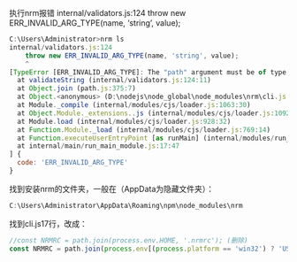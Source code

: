 执行nrm报错 internal/validators.js:124 throw new ERR_INVALID_ARG_TYPE(name, ‘string’, value);
```javascript
C:\Users\Administrator>nrm ls
internal/validators.js:124
    throw new ERR_INVALID_ARG_TYPE(name, 'string', value);
    ^
[TypeError [ERR_INVALID_ARG_TYPE]: The "path" argument must be of type string. Received undefined
  at validateString (internal/validators.js:124:11)
  at Object.join (path.js:375:7)
  at Object.<anonymous> (D:\nodejs\node_global\node_modules\nrm\cli.js:17:20)
  at Module._compile (internal/modules/cjs/loader.js:1063:30)
  at Object.Module._extensions..js (internal/modules/cjs/loader.js:1092:10)
  at Module.load (internal/modules/cjs/loader.js:928:32)
  at Function.Module._load (internal/modules/cjs/loader.js:769:14)
  at Function.executeUserEntryPoint [as runMain] (internal/modules/run_main.js:72:12)
  at internal/main/run_main_module.js:17:47
] {
  code: 'ERR_INVALID_ARG_TYPE'
}
```
找到安装nrm的文件夹，一般在（AppData为隐藏文件夹）：
```javascript
C:\Users\Administrator\AppData\Roaming\npm\node_modules\nrm
```
找到cli.js17行，改成：
```javascript
//const NRMRC = path.join(process.env.HOME, '.nrmrc'); (删除)
const NRMRC = path.join(process.env[(process.platform == 'win32') ? 'USERPROFILE' : 'HOME'], '.nrmrc');
```
